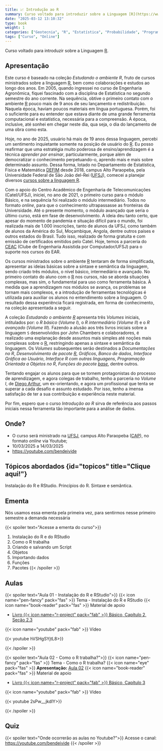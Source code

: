 ```yaml
---
title: 📈 Introdução ao R
summary: Curso voltado para introduzir sobre a Linguagem [R](https://www.r-project.org/).
date: "2025-03-12 13:10:32"
type: book
weight: 1
categories: ["Geotecnia", "R", "Estatística", "Probabilidade", "Programação"]
tags: ["Curso", "Online"]
---
```


Curso voltado para introduzir sobre a Linguagem [R](https://www.r-project.org/).




## Apresentação


Este curso é baseado na coleção *Estudando o ambiente R*, fruto de cursos ministrados sobre a linguagem [R](http://r-project.org/), bem como colaborações e estudos ao longo dos anos. Em 2005, quando ingressei no curso de Engenharia Agronômica, fiquei fascinado com a disciplina de Estatística no segundo semestre do ano corrente. Na sequência, obtive o primeiro contato com o ambiente [R](http://r-project.org/) pouco mais de 9 anos de seu lançamento e redistribuição. Naquela época, haviam poucos materiais em língua portuguesa. Porém, foi o suficiente para eu entender que estava diante de uma grande ferramenta computacional e estatística, necessária para a compreensão. À época, inclusive, até sonhei em chegar neste dia, qua seja, o dia do lançamento de uma obra como esta.

Hoje, no ano de 2025, usuário há mais de 19 anos dessa linguagem, percebi um sentimento inquietante somente na posição de usuário do [R](http://r-project.org/). Eu posso reafirmar que uma estratégia muito poderosa de ensino/aprendizagem é a técnica *aprender por ensinar*, particularmente, porque além de democratizar o conhecimento  perpetuando-o, aprendo mais e mais sobre determinado assunto. Dessa forma, lotado no Departamento de Estatística, Física e Matemática [DEFIM](http://defim.ufsj.edu.br/) desde 2018, campus Alto Paraopeba, pela Universidade Federal de São João del-Rei ([UFSJ](https://www.ufsj.edu.br/)), comecei a planejar diversos [cursos sobre a linguagem R](http://bendeivide.github.io/cursor/).

Com o apoio do Centro Acadêmico de Engenharia de Telecomunicações (Catel/UFSJ), iniciei, no ano de 2021, o primeiro curso para o módulo Básico, e na sequência foi realizado o módulo intermediário. Todos no formato *online*, para que o conhecimento ultrapassasse as fronteiras da Universidade. Até o presente momento, o módulo avançado que seria o último curso, está em fase de desenvolvimento. A ideia deu tanto certo, que apesar do momento de pandemia e situação difícil para o mundo, foi realizada mais de 1.000 inscrições, tanto de alunos da UFSJ, como também de alunos da América do Sul, Moçambique, Angola, dentre outros países e outros estados do Brasil. Tudo isso, realizado de forma gratuita e com emissão de certificados emitidos pelo Catel. Hoje, temos a parceria do [CEAC](https://www.instagram.com/ceac_ufsj/) (Clube de Engenharia Assistida por Computador/UFSJ) para o suporte nos cursos do EAR.

Os cursos ministrados sobre o ambiente [R](http://r-project.org/) tentaram de forma simplificada, apresentar as ideias básicas sobre a sintaxe e semântica da linguagem, sendo criado três módulos, o nível básico, intermediário e avançado. No primeiro contato do aluno com o [R](http://r-project.org/) nos cursos, não se aborda situações complexas, mas sim, o fundamental para uso como ferramenta básica. À medida que a aprendizagem nos módulos se avança, os problemas se tornam mais complexos, e a introdução de ferramentas tecnológicas é utilizada para auxiliar os alunos no entendimento sobre a linguagem. O resultado dessa experiência ficará registrada, em forma de conhecimento, na coleção apresentada a seguir.

A coleção *Estudando o ambiente [R](http://r-project.org/)* apresenta três *Volumes* iniciais, intitulados por:  o *R básico* (*Volume I*), o *R intermediário*  (*Volume II*) e o *R avançado* (*Volume III*). Fazendo a alusão aos três livros iniciais sobre a linguagem `S` desenvolvidos por John Chambers e colaboradores, é realizado uma explanação desde assuntos mais simples até noções mais complexas sobre o [R](http://r-project.org/), restringindo apenas a sintaxe e semântica da linguagem. Os *Volumes* subsequentes serão destinados a *Documentações no R*, *Desenvolvimento de pacote [R](http://r-project.org/)*, *Gráficos*, *Banco de dados*, *Interface Gráfica ao Usuário*, *Interface R com outras linguagens*, *Programação Orientada a Objetos no R*, *Funções do pacote [base](https://www.r-project.org/)*, dentre outros.

Tentando engajar os alunos para que se tornem protagonistas do processo de aprendizagem, e agora colegas de trabalho, tenho a parceria no *Volume I*, de [Diego Arthur](https://digoarthur.github.io/), um ex-orientando, e agora um profissional que tenta se superar a cada desafio e assunto estudado. Por isso, tenho a imensa satisfação de ter a sua contribuição e experiência neste material.

Por fim, espero que o curso *Introdução ao R* sirva de referência aos passos iniciais nessa ferramenta tão importante para a análise de dados.


## Onde?

- <i class="fas fa-route"></i> O curso será ministrado na [UFSJ](http://ufsj.edu.br/), campus Alto
    Paraopeba ([CAP](http://ufsj.edu.br/cap/)), no formato *online* via Youtube;
- <i class="fas fa-calendar-day"></i> 10/03/2025 a 14/03/2025 
- <i class="fab fa-youtube"></i> <https://youtube.com/bendeivide>

## <i class="fas fa-map"></i>  Tópicos abordados {id="topicos" title="Clique aqui!"}

Instalação do R e RStudio. Princípios do R. Sintaxe e semântica.


## Ementa

Nós usamos essa ementa pela primeira vez, para sentirmos nesse primeiro semestre a demanda necessária

{{< spoiler text="Acesse a ementa do curso">}}
01. Instalação do R e do RStudio
02. Como o R trabalha
03. Criando e salvando um Script
04. Objetos
05. Importando dados
06. Funções
07. Pacotes
{{< /spoiler >}}

## Aulas

{{< spoiler text="Aula 01 - Instalação do R e RStudio">}}
{{< icon name="pen-fancy" pack="fas" >}} Tema - Instalação do R e RStudio
{{< icon name="book-reader" pack="fas" >}} Material de apoio
   - [Livro {{< icon name="r-project" pack="fab" >}} Básico, Capítulo 2, Seção 2.3](/books/eambr01/)
  

{{< icon name="youtube" pack="fab" >}} Vídeo

{{< youtube  hVSHgSYjtL8>}}
<br/>

{{< /spoiler >}}

{{< spoiler text="Aula 02 - Como o R trabalha?">}}
{{< icon name="pen-fancy" pack="fas" >}} Tema - Como o R trabalha?
{{< icon name="eye" pack="fas" >}} __Apresentação:__ <a href="/slides/estgeo/slide02/index.html" target="_blank">Aula 02</a>
{{< icon name="book-reader" pack="fas" >}} Material de apoio
   - [Livro {{< icon name="r-project" pack="fab" >}} Básico, Capítulo 3](/books/eambr01/)
  

{{< icon name="youtube" pack="fab" >}} Vídeo


{{< youtube  2sPw__jkdIY>}}
<br/>

{{< /spoiler >}}



## Quiz

{{< spoiler text="Onde ocorrerão as aulas no Youtube?">}}
Acesse o canal: <https://youtube.com/bendeivide>
{{< /spoiler >}}
